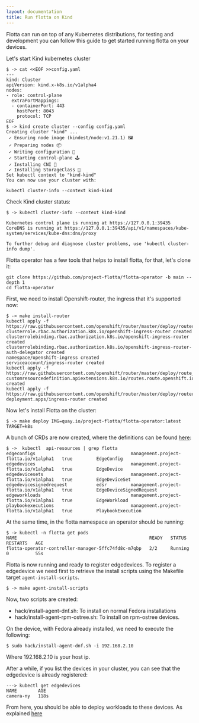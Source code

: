 ```yaml
---
layout: documentation
title: Run flotta on Kind
---
```


Flotta can run on top of any Kubernetes distributions, for testing and
development you can follow this guide to get started running flotta on your
devices.

Let's start Kind kubernetes cluster

```shell
$ -> cat <<EOF >>config.yaml
---
kind: Cluster
apiVersion: kind.x-k8s.io/v1alpha4
nodes:
- role: control-plane
  extraPortMappings:
  - containerPort: 443
    hostPort: 8043
    protocol: TCP
EOF
$ -> kind create cluster --config config.yaml
Creating cluster "kind" ...
 ✓ Ensuring node image (kindest/node:v1.21.1) 🖼
 ✓ Preparing nodes 📦
 ✓ Writing configuration 📜
 ✓ Starting control-plane 🕹️
 ✓ Installing CNI 🔌
 ✓ Installing StorageClass 💾
Set kubectl context to "kind-kind"
You can now use your cluster with:

kubectl cluster-info --context kind-kind
```

Check Kind cluster status:

```shell
$ -> kubectl cluster-info --context kind-kind

Kubernetes control plane is running at https://127.0.0.1:39435
CoreDNS is running at https://127.0.0.1:39435/api/v1/namespaces/kube-system/services/kube-dns:dns/proxy

To further debug and diagnose cluster problems, use 'kubectl cluster-info dump'.
```


Flotta operator has a few tools that helps to install flotta, for that, let's
clone it:

```shell
git clone https://github.com/project-flotta/flotta-operator -b main --depth 1
cd flotta-operator
```

First, we need to install Openshift-router, the ingress that it's supported now:

```shell
$ -> make install-router
kubectl apply -f https://raw.githubusercontent.com/openshift/router/master/deploy/router_rbac.yaml
clusterrole.rbac.authorization.k8s.io/openshift-ingress-router created
clusterrolebinding.rbac.authorization.k8s.io/openshift-ingress-router created
clusterrolebinding.rbac.authorization.k8s.io/openshift-ingress-router-auth-delegator created
namespace/openshift-ingress created
serviceaccount/ingress-router created
kubectl apply -f https://raw.githubusercontent.com/openshift/router/master/deploy/route_crd.yaml
customresourcedefinition.apiextensions.k8s.io/routes.route.openshift.io created
kubectl apply -f https://raw.githubusercontent.com/openshift/router/master/deploy/router.yaml
deployment.apps/ingress-router created
```

Now let's install Flotta on the cluster:

```shell
$ -> make deploy IMG=quay.io/project-flotta/flotta-operator:latest TARGET=k8s
```

A bunch of CRDs are now created, where the definitions can be found
[here](../operations/crd.md):

```
$ ->  kubectl  api-resources | grep flotta
edgeconfigs                                    management.project-flotta.io/v1alpha1   true         EdgeConfig
edgedevices                                    management.project-flotta.io/v1alpha1   true         EdgeDevice
edgedevicesets                                 management.project-flotta.io/v1alpha1   true         EdgeDeviceSet
edgedevicesignedrequest           edsr         management.project-flotta.io/v1alpha1   true         EdgeDeviceSignedRequest
edgeworkloads                                  management.project-flotta.io/v1alpha1   true         EdgeWorkload
playbookexecutions                             management.project-flotta.io/v1alpha1   true         PlaybookExecution
```

At the same time, in the flotta namespace an operator should be running:
```
$ -> kubectl -n flotta get pods
NAME                                                  READY   STATUS    RESTARTS   AGE
flotta-operator-controller-manager-5ffc74fd8c-m7qbp   2/2     Running   0          55s
```

Flotta is now running and ready to register edgedevices. To register a
edgedevice we need first to retrieve the install scripts using the Makefile
target `agent-install-scripts`.

```
$ -> make agent-install-scripts
```

Now, two scripts are created:
  - hack/install-agent-dnf.sh: To install on normal Fedora installations
  - hack/install-agent-rpm-ostree.sh: To install on rpm-ostree devices.

On the device, with Fedora already installed, we need to execute the following:

```
$ sudo hack/install-agent-dnf.sh -i 192.168.2.10
```

Where 192.168.2.10 is your host ip.

After a while, if you list the devices in your cluster, you can see that the
edgedevice is already registered:

```
---> kubectl get edgedevices
NAME        AGE
camera-ny   118s
```

From here, you should be able to deploy workloads to these devices. As explained
[here](./running_workloads.md)
